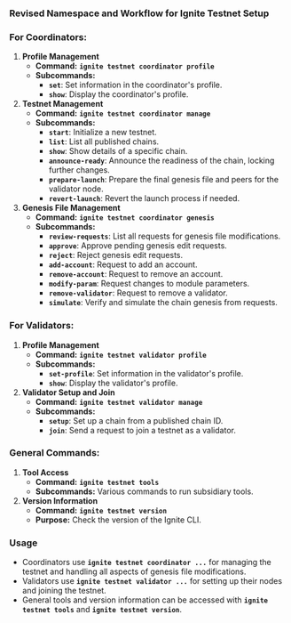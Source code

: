 ### **Revised Namespace and Workflow for Ignite Testnet Setup**

### For Coordinators:

1. **Profile Management**
    - **Command:** **`ignite testnet coordinator profile`**
    - **Subcommands:**
        - **`set`**: Set information in the coordinator's profile.
        - **`show`**: Display the coordinator's profile.
2. **Testnet Management**
    - **Command:** **`ignite testnet coordinator manage`**
    - **Subcommands:**
        - **`start`**: Initialize a new testnet.
        - **`list`**: List all published chains.
        - **`show`**: Show details of a specific chain.
        - **`announce-ready`**: Announce the readiness of the chain, locking further changes.
        - **`prepare-launch`**: Prepare the final genesis file and peers for the validator node.
        - **`revert-launch`**: Revert the launch process if needed.
3. **Genesis File Management**
    - **Command:** **`ignite testnet coordinator genesis`**
    - **Subcommands:**
        - **`review-requests`**: List all requests for genesis file modifications.
        - **`approve`**: Approve pending genesis edit requests.
        - **`reject`**: Reject genesis edit requests.
        - **`add-account`**: Request to add an account.
        - **`remove-account`**: Request to remove an account.
        - **`modify-param`**: Request changes to module parameters.
        - **`remove-validator`**: Request to remove a validator.
        - **`simulate`**: Verify and simulate the chain genesis from requests.

### For Validators:

1. **Profile Management**
    - **Command:** **`ignite testnet validator profile`**
    - **Subcommands:**
        - **`set-profile`**: Set information in the validator's profile.
        - **`show`**: Display the validator's profile.
2. **Validator Setup and Join**
    - **Command:** **`ignite testnet validator manage`**
    - **Subcommands:**
        - **`setup`**: Set up a chain from a published chain ID.
        - **`join`**: Send a request to join a testnet as a validator.

### General Commands:

1. **Tool Access**
    - **Command:** **`ignite testnet tools`**
    - **Subcommands:** Various commands to run subsidiary tools.
2. **Version Information**
    - **Command:** **`ignite testnet version`**
    - **Purpose:** Check the version of the Ignite CLI.

### **Usage**

- Coordinators use **`ignite testnet coordinator ...`** for managing the testnet and handling all aspects of genesis file modifications.
- Validators use **`ignite testnet validator ...`** for setting up their nodes and joining the testnet.
- General tools and version information can be accessed with **`ignite testnet tools`** and **`ignite testnet version`**.